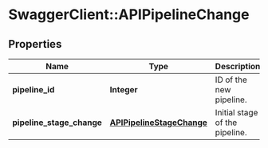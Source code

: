# SwaggerClient::APIPipelineChange

## Properties
Name | Type | Description | Notes
------------ | ------------- | ------------- | -------------
**pipeline_id** | **Integer** | ID of the new pipeline. | [optional] 
**pipeline_stage_change** | [**APIPipelineStageChange**](APIPipelineStageChange.md) | Initial stage of the pipeline. | [optional] 


